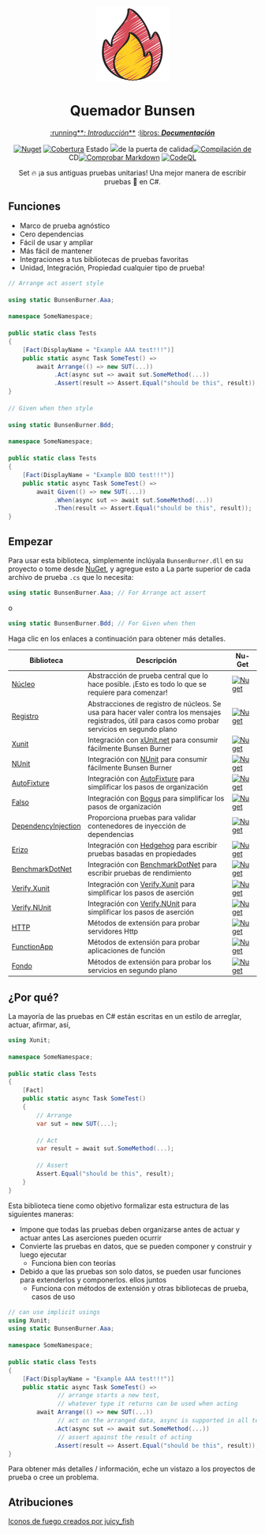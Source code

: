 <!-- markdownlint-disable MD033 MD041 -->
<div align="center">

<img src="fire-icon.png" alt="Bunsen Burner" width="150px"/>

# Quemador Bunsen

[:running**_: Introducción_**](https://bmazzarol.github.io/Bunsen-Burner/articles/getting-started.html)
:[libros: **_Documentación_**](https://bmazzarol.github.io/Bunsen-Burner)

[![Nuget](https://img.shields.io/nuget/v/BunsenBurner)](https://www.nuget.org/packages/BunsenBurner/)
[![Cobertura](https://sonarcloud.io/api/project_badges/measure?project=bmazzarol_Bunsen-Burner&metric=coverage)](https://sonarcloud.io/summary/new_code?id=bmazzarol_Bunsen-Burner)
Estado [![
 ](https://sonarcloud.io/api/project_badges/measure?project=bmazzarol_Bunsen-Burner&metric=alert_status)](https://sonarcloud.io/summary/new_code?id=bmazzarol_Bunsen-Burner)de la puerta de calidad[![Compilación de](https://github.com/bmazzarol/Bunsen-Burner/actions/workflows/cd-build.yml/badge.svg)](https://github.com/bmazzarol/Bunsen-Burner/actions/workflows/cd-build.yml)
 CD[![Comprobar Markdown](https://github.com/bmazzarol/Bunsen-Burner/actions/workflows/check-markdown.yml/badge.svg)](https://github.com/bmazzarol/Bunsen-Burner/actions/workflows/check-markdown.yml)
[![CodeQL](https://github.com/bmazzarol/Bunsen-Burner/actions/workflows/codeql.yml/badge.svg)](https://github.com/bmazzarol/Bunsen-Burner/actions/workflows/codeql.yml)

Set :fire: ¡a sus antiguas pruebas unitarias!
Una mejor manera de escribir pruebas :test_tube: en C#.

</div>

## Funciones

* Marco de prueba agnóstico
* Cero dependencias
* Fácil de usar y ampliar
* Más fácil de mantener
* Integraciones a tus bibliotecas de pruebas favoritas
* Unidad, Integración, Propiedad cualquier tipo de prueba!

```c#
// Arrange act assert style

using static BunsenBurner.Aaa;

namespace SomeNamespace;

public static class Tests
{
    [Fact(DisplayName = "Example AAA test!!!")]
    public static async Task SomeTest() =>
        await Arrange(() => new SUT(...))
             .Act(async sut => await sut.SomeMethod(...))
             .Assert(result => Assert.Equal("should be this", result));
}

// Given when then style

using static BunsenBurner.Bdd;

namespace SomeNamespace;

public static class Tests
{
    [Fact(DisplayName = "Example BDD test!!!")]
    public static async Task SomeTest() =>
        await Given(() => new SUT(...))
             .When(async sut => await sut.SomeMethod(...))
             .Then(result => Assert.Equal("should be this", result));
}
```

## Empezar

Para usar esta biblioteca, simplemente inclúyala `BunsenBurner.dll` en su proyecto o tome
desde [NuGet](https://www.nuget.org/packages/BunsenBurner/), y agregue esto a
La parte superior de cada archivo de prueba `.cs` 
que lo necesita:

```C#
using static BunsenBurner.Aaa; // For Arrange act assert
```

o

```C#
using static BunsenBurner.Bdd; // For Given when then
```

Haga clic en los enlaces a continuación para obtener más detalles.<!-- markdownlint-disable MD013 -->

| Biblioteca                                                             | Descripción                                                                                                          | Nu-Get                                                                                                                                        |
|---------------------------------------------------------------------|----------------------------------------------------------------------------------------------------------------------|-----------------------------------------------------------------------------------------------------------------------------------------------|
| [Núcleo](./BunsenBurner/README.md)                                    | Abstracción de prueba central que lo hace posible. ¡Esto es todo lo que se requiere para comenzar!                       | [![Nuget](https://img.shields.io/nuget/v/BunsenBurner)](https://www.nuget.org/packages/BunsenBurner/)                                         |
| [Registro](./BunsenBurner.Logging/README.md)                         | Abstracciones de registro de núcleos. Se usa para hacer valer contra los mensajes registrados, útil para casos como probar servicios en segundo plano | [![Nuget](https://img.shields.io/nuget/v/BunsenBurner.Logging)](https://www.nuget.org/packages/BunsenBurner.Logging/)                         |
| [Xunit](./BunsenBurner.Xunit/README.md)                             | Integración con [xUnit.net](https://github.com/xunit/xunit) para consumir fácilmente Bunsen Burner                         | [![Nuget](https://img.shields.io/nuget/v/BunsenBurner.Xunit)](https://www.nuget.org/packages/BunsenBurner.Xunit/)                             |
| [NUnit](./BunsenBurner.NUnit/README.md)                             | Integración con [NUnit](https://github.com/nunit/nunit) para consumir fácilmente Bunsen Burner                             | [![Nuget](https://img.shields.io/nuget/v/BunsenBurner.NUnit)](https://www.nuget.org/packages/BunsenBurner.NUnit/)                             |
| [AutoFixture](./BunsenBurner.AutoFixture/README.md)                 | Integración con [AutoFixture](https://github.com/AutoFixture) para simplificar los pasos de organización                             | [![Nuget](https://img.shields.io/nuget/v/BunsenBurner.AutoFixture)](https://www.nuget.org/packages/BunsenBurner.AutoFixture/)                 |
| [Falso](./BunsenBurner.Bogus/README.md)                             | Integración con [Bogus](https://github.com/bchavez/Bogus) para simplificar los pasos de organización                                 | [![Nuget](https://img.shields.io/nuget/v/BunsenBurner.Bogus)](https://www.nuget.org/packages/BunsenBurner.Bogus/)                             |
| [DependencyInjection](./BunsenBurner.DependencyInjection/README.md) | Proporciona pruebas para validar contenedores de inyección de dependencias                                                        | [![Nuget](https://img.shields.io/nuget/v/BunsenBurner.DependencyInjection)](https://www.nuget.org/packages/BunsenBurner.DependencyInjection/) |
| [Erizo](./BunsenBurner.Hedgehog/README.md)                       | Integración con [Hedgehog](https://github.com/hedgehogqa/fsharp-hedgehog) para escribir pruebas basadas en propiedades             | [![Nuget](https://img.shields.io/nuget/v/BunsenBurner.Hedgehog)](https://www.nuget.org/packages/BunsenBurner.Hedgehog/)                       |
| [BenchmarkDotNet](./BunsenBurner.BenchmarkDotNet/README.md)         | Integración con [BenchmarkDotNet](https://github.com/dotnet/BenchmarkDotNet) para escribir pruebas de rendimiento             | [![Nuget](https://img.shields.io/nuget/v/BunsenBurner.BenchmarkDotNet)](https://www.nuget.org/packages/BunsenBurner.BenchmarkDotNet/)         |
| [Verify.Xunit](./BunsenBurner.Verify.Xunit/README.md)               | Integración con [Verify.Xunit](https://github.com/VerifyTests/Verify) para simplificar los pasos de aserción                      | [![Nuget](https://img.shields.io/nuget/v/BunsenBurner.Verify.Xunit)](https://www.nuget.org/packages/BunsenBurner.Verify.Xunit/)               |
| [Verify.NUnit](./BunsenBurner.Verify.NUnit/README.md)               | Integración con [Verify.NUnit](https://github.com/VerifyTests/Verify) para simplificar los pasos de aserción                      | [![Nuget](https://img.shields.io/nuget/v/BunsenBurner.Verify.NUnit)](https://www.nuget.org/packages/BunsenBurner.Verify.NUnit/)               |
| [HTTP](./BunsenBurner.Http/README.md)                               | Métodos de extensión para probar servidores Http                                                                           | [![Nuget](https://img.shields.io/nuget/v/BunsenBurner.Http)](https://www.nuget.org/packages/BunsenBurner.Http/)                               |
| [FunctionApp](./BunsenBurner.FunctionApp/README.md)                 | Métodos de extensión para probar aplicaciones de función                                                                          | [![Nuget](https://img.shields.io/nuget/v/BunsenBurner.FunctionApp)](https://www.nuget.org/packages/BunsenBurner.FunctionApp/)                 |
| [Fondo](./BunsenBurner.Background/README.md)                   | Métodos de extensión para probar los servicios en segundo plano                                                                    | [![Nuget](https://img.shields.io/nuget/v/BunsenBurner.Background)](https://www.nuget.org/packages/BunsenBurner.Background/)                   |

<!-- markdownlint-enable MD013 -->

## ¿Por qué?

La mayoría de las pruebas en C# están escritas en un estilo de arreglar, actuar, afirmar, así,

```c#
using Xunit;

namespace SomeNamespace;

public static class Tests
{
    [Fact]
    public static async Task SomeTest()
    {
        // Arrange
        var sut = new SUT(...);
        
        // Act
        var result = await sut.SomeMethod(...);
        
        // Assert
        Assert.Equal("should be this", result);
    }
}
```

Esta biblioteca tiene como objetivo formalizar esta estructura de las siguientes maneras:

* Impone que todas las pruebas deben organizarse antes de actuar y actuar antes
  Las aserciones pueden ocurrir
* Convierte las pruebas en datos, que se pueden componer y construir y luego ejecutar
  * Funciona bien con teorías
* Debido a que las pruebas son solo datos, se pueden usar funciones para extenderlos y componerlos.
  ellos juntos
  * Funciona con métodos de extensión y otras bibliotecas de prueba, casos de uso

```c#
// can use implicit usings
using Xunit;
using static BunsenBurner.Aaa;

namespace SomeNamespace;

public static class Tests
{
    [Fact(DisplayName = "Example AAA test!!!")]
    public static async Task SomeTest() =>
              // arrange starts a new test, 
              // whatever type it returns can be used when acting 
        await Arrange(() => new SUT(...))
              // act on the arranged data, async is supported in all test steps
             .Act(async sut => await sut.SomeMethod(...))
              // assert against the result of acting
             .Assert(result => Assert.Equal("should be this", result));
}
```

Para obtener más detalles / información, eche un vistazo a los proyectos de prueba o cree un problema.

## Atribuciones

[Iconos de fuego creados por juicy_fish](https://www.flaticon.com/free-icons/fire)
